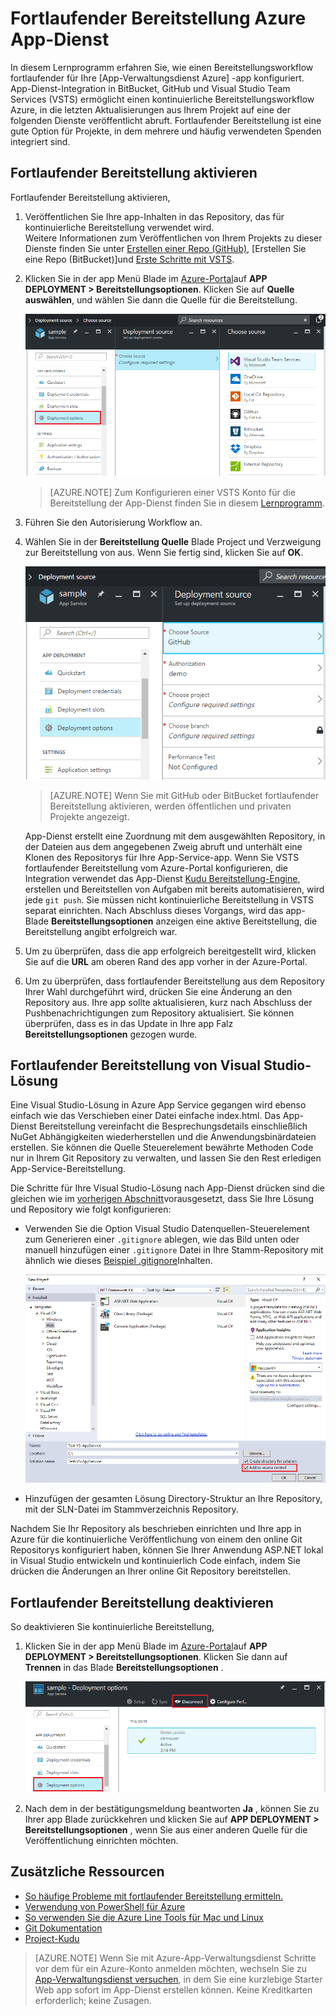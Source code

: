 <properties
    pageTitle="Fortlaufender Bereitstellung auf Azure App-Verwaltungsdienst | Microsoft Azure"
    description="Erfahren Sie, wie fortlaufender Bereitstellung in Azure App Service aktivieren."
    services="app-service"
    documentationCenter=""
    authors="dariagrigoriu"
    manager="wpickett"
    editor="mollybos"/>

<tags
    ms.service="app-service"
    ms.workload="na"
    ms.tgt_pltfrm="na"
    ms.devlang="na"
    ms.topic="article"
    ms.date="10/28/2016"
    ms.author="dariagrigoriu"/>
    
# <a name="continuous-deployment-to-azure-app-service"></a>Fortlaufender Bereitstellung Azure App-Dienst

In diesem Lernprogramm erfahren Sie, wie einen Bereitstellungsworkflow fortlaufender für Ihre [App-Verwaltungsdienst Azure] -app konfiguriert. App-Dienst-Integration in BitBucket, GitHub und Visual Studio Team Services (VSTS) ermöglicht einen kontinuierliche Bereitstellungsworkflow Azure, in die letzten Aktualisierungen aus Ihrem Projekt auf eine der folgenden Dienste veröffentlicht abruft. Fortlaufender Bereitstellung ist eine gute Option für Projekte, in dem mehrere und häufig verwendeten Spenden integriert sind.

## <a name="overview"></a>Fortlaufender Bereitstellung aktivieren

Fortlaufender Bereitstellung aktivieren, 

1. Veröffentlichen Sie Ihre app-Inhalten in das Repository, das für kontinuierliche Bereitstellung verwendet wird.  
    Weitere Informationen zum Veröffentlichen von Ihrem Projekts zu dieser Dienste finden Sie unter [Erstellen einer Repo (GitHub)], [Erstellen Sie eine Repo (BitBucket)]und [Erste Schritte mit VSTS].

2. Klicken Sie in der app Menü Blade im [Azure-Portal]auf **APP DEPLOYMENT > Bereitstellungsoptionen**. Klicken Sie auf **Quelle auswählen**, und wählen Sie dann die Quelle für die Bereitstellung.  

    ![](./media/app-service-continuous-deployment/cd_options.png)
    
    > [AZURE.NOTE] Zum Konfigurieren einer VSTS Konto für die Bereitstellung der App-Dienst finden Sie in diesem [Lernprogramm](https://github.com/projectkudu/kudu/wiki/Setting-up-a-VSTS-account-so-it-can-deploy-to-a-Web-App).
    
3. Führen Sie den Autorisierung Workflow an. 

4. Wählen Sie in der **Bereitstellung Quelle** Blade Project und Verzweigung zur Bereitstellung von aus. Wenn Sie fertig sind, klicken Sie auf **OK**.
  
    ![](./media/app-service-continuous-deployment/github_option.png)

    > [AZURE.NOTE] Wenn Sie mit GitHub oder BitBucket fortlaufender Bereitstellung aktivieren, werden öffentlichen und privaten Projekte angezeigt.

    App-Dienst erstellt eine Zuordnung mit dem ausgewählten Repository, in der Dateien aus dem angegebenen Zweig abruft und unterhält eine Klonen des Repositorys für Ihre App-Service-app. Wenn Sie VSTS fortlaufender Bereitstellung vom Azure-Portal konfigurieren, die Integration verwendet das App-Dienst [Kudu Bereitstellung-Engine](https://github.com/projectkudu/kudu/wiki), erstellen und Bereitstellen von Aufgaben mit bereits automatisieren, wird jede `git push`. Sie müssen nicht kontinuierliche Bereitstellung in VSTS separat einrichten. Nach Abschluss dieses Vorgangs, wird das app-Blade **Bereitstellungsoptionen** anzeigen eine aktive Bereitstellung, die Bereitstellung angibt erfolgreich war.

5. Um zu überprüfen, dass die app erfolgreich bereitgestellt wird, klicken Sie auf die **URL** am oberen Rand des app vorher in der Azure-Portal. 

6. Um zu überprüfen, dass fortlaufender Bereitstellung aus dem Repository Ihrer Wahl durchgeführt wird, drücken Sie eine Änderung an den Repository aus. Ihre app sollte aktualisieren, kurz nach Abschluss der Pushbenachrichtigungen zum Repository aktualisiert. Sie können überprüfen, dass es in das Update in Ihre app Falz **Bereitstellungsoptionen** gezogen wurde.

## <a name="VSsolution"></a>Fortlaufender Bereitstellung von Visual Studio-Lösung 

Eine Visual Studio-Lösung in Azure App Service gegangen wird ebenso einfach wie das Verschieben einer Datei einfache index.html. Das App-Dienst Bereitstellung vereinfacht die Besprechungsdetails einschließlich NuGet Abhängigkeiten wiederherstellen und die Anwendungsbinärdateien erstellen. Sie können die Quelle Steuerelement bewährte Methoden Code nur in Ihrem Git Repository zu verwalten, und lassen Sie den Rest erledigen App-Service-Bereitstellung.

Die Schritte für Ihre Visual Studio-Lösung nach App-Dienst drücken sind die gleichen wie im [vorherigen Abschnitt](#overview)vorausgesetzt, dass Sie Ihre Lösung und Repository wie folgt konfigurieren:

-   Verwenden Sie die Option Visual Studio Datenquellen-Steuerelement zum Generieren einer `.gitignore` ablegen, wie das Bild unten oder manuell hinzufügen einer `.gitignore` Datei in Ihre Stamm-Repository mit ähnlich wie dieses [Beispiel .gitignore](https://github.com/github/gitignore/blob/master/VisualStudio.gitignore)Inhalten. 

    ![](./media/app-service-continuous-deployment/VS_source_control.png)
 
-   Hinzufügen der gesamten Lösung Directory-Struktur an Ihre Repository, mit der SLN-Datei im Stammverzeichnis Repository.

Nachdem Sie Ihr Repository als beschrieben einrichten und Ihre app in Azure für die kontinuierliche Veröffentlichung von einem den online Git Repositorys konfiguriert haben, können Sie Ihrer Anwendung ASP.NET lokal in Visual Studio entwickeln und kontinuierlich Code einfach, indem Sie drücken die Änderungen an Ihrer online Git Repository bereitstellen.

## <a name="disableCD"></a>Fortlaufender Bereitstellung deaktivieren

So deaktivieren Sie kontinuierliche Bereitstellung, 

1. Klicken Sie in der app Menü Blade im [Azure-Portal]auf **APP DEPLOYMENT > Bereitstellungsoptionen**. Klicken Sie dann auf **Trennen** in das Blade **Bereitstellungsoptionen** .

    ![](./media/app-service-continuous-deployment/cd_disconnect.png)    

2. Nach dem in der bestätigungsmeldung beantworten **Ja** , können Sie zu Ihrer app Blade zurückkehren und klicken Sie auf **APP DEPLOYMENT > Bereitstellungsoptionen** , wenn Sie aus einer anderen Quelle für die Veröffentlichung einrichten möchten.

## <a name="additional-resources"></a>Zusätzliche Ressourcen

* [So häufige Probleme mit fortlaufender Bereitstellung ermitteln.](https://github.com/projectkudu/kudu/wiki/Investigating-continuous-deployment)
* [Verwendung von PowerShell für Azure]
* [So verwenden Sie die Azure Line Tools für Mac und Linux]
* [Git Dokumentation]
* [Project-Kudu](https://github.com/projectkudu/kudu/wiki)

>[AZURE.NOTE] Wenn Sie mit Azure-App-Verwaltungsdienst Schritte vor dem für ein Azure-Konto anmelden möchten, wechseln Sie zu [App-Verwaltungsdienst versuchen](http://go.microsoft.com/fwlink/?LinkId=523751), in dem Sie eine kurzlebige Starter Web app sofort im App-Dienst erstellen können. Keine Kreditkarten erforderlich; keine Zusagen.

[Azure App-Verwaltungsdienst]: https://azure.microsoft.com/en-us/documentation/articles/app-service-changes-existing-services/ 
[Azure-portal]: https://portal.azure.com
[VSTS Portal]: https://www.visualstudio.com/en-us/products/visual-studio-team-services-vs.aspx
[Installing Git]: http://git-scm.com/book/en/Getting-Started-Installing-Git
[Verwendung von PowerShell für Azure]: ../articles/powershell-install-configure.md
[So verwenden Sie die Azure Line Tools für Mac und Linux]: ../articles/xplat-cli-install.md
[Git Dokumentation]: http://git-scm.com/documentation

[Erstellen einer Repo (GitHub)]: https://help.github.com/articles/create-a-repo
[Erstellen einer Repo (BitBucket)]: https://confluence.atlassian.com/display/BITBUCKET/Create+an+Account+and+a+Git+Repo
[Erste Schritte mit VSTS]: https://www.visualstudio.com/get-started/overview-of-get-started-tasks-vs
[Continuous delivery to Azure using Visual Studio Team Services]: ../articles/cloud-services/cloud-services-continuous-delivery-use-vso.md
